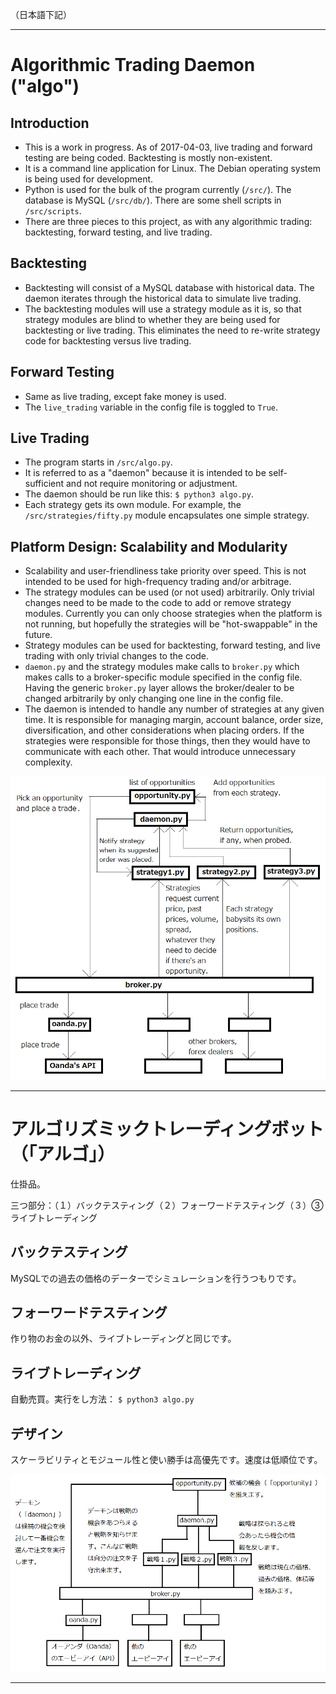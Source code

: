 （日本語下記）

---

# Algorithmic Trading Daemon ("algo")

## Introduction

- This is a work in progress. As of 2017-04-03, live trading and forward testing are being coded. Backtesting is mostly non-existent. 
- It is a command line application for Linux. The Debian operating system is being used for development.
- Python is used for the bulk of the program currently (`/src/`). The database is MySQL (`/src/db/`). There are some shell scripts in `/src/scripts`.
- There are three pieces to this project, as with any algorithmic trading: backtesting, forward testing, and live trading.

## Backtesting
- Backtesting will consist of a MySQL database with historical data. The daemon iterates through the historical data to simulate live trading.
- The backtesting modules will use a strategy module as it is, so that strategy modules are blind to whether they are being used for backtesting or live trading. This eliminates the need to re-write strategy code for backtesting versus live trading.

## Forward Testing
- Same as live trading, except fake money is used.
- The `live_trading` variable in the config file is toggled to `True`.

## Live Trading
- The program starts in `/src/algo.py`.
- It is referred to as a "daemon" because it is intended to be self-sufficient and not require monitoring or adjustment.
- The daemon should be run like this: `$ python3 algo.py`.
- Each strategy gets its own module. For example, the `/src/strategies/fifty.py` module encapsulates one simple strategy.

## Platform Design: Scalability and Modularity
- Scalability and user-friendliness take priority over speed. This is not intended to be used for high-frequency trading and/or arbitrage.
- The strategy modules can be used (or not used) arbitrarily. Only trivial changes need to be made to the code to add or remove strategy modules. Currently you can only choose strategies when the platform is not running, but hopefully the strategies will be "hot-swappable" in the future.
- Strategy modules can be used for backtesting, forward testing, and live trading with only trivial changes to the code.
- `daemon.py` and the strategy modules make calls to `broker.py` which makes calls to a broker-specific module specified in the config file. Having the generic `broker.py` layer allows the broker/dealer to be changed arbitrarily by only changing one line in the config file. 
- The daemon is intended to handle any number of strategies at any given time. It is responsible for managing margin, account balance, order size, diversification, and other considerations when placing orders. If the strategies were responsible for those things, then they would have to communicate with each other. That would introduce unnecessary complexity.

![diagram](media/platform_diagram.png)

---

# アルゴリズミックトレーディングボット（「アルゴ」）
仕掛品。    

三つ部分：（１）バックテスティング（２）フォーワードテスティング（３）③　ライブトレーディング

## バックテスティング
MySQLでの過去の価格のデーターでシミュレーションを行うつもりです。

## フォーワードテスティング
作り物のお金の以外、ライブトレーディングと同じです。

## ライブトレーディング
自動売買。実行をし方法： `$ python3 algo.py`

## デザイン
スケーラビリティとモジュール性と使い勝手は高優先です。速度は低順位です。

![diagram](media/platform_diagram_jp.png)

---





